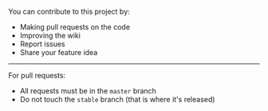 You can contribute to this project by:
- Making pull requests on the code
- Improving the wiki
- Report issues
- Share your feature idea
***
For pull requests:
- All requests must be in the `master` branch
- Do not touch the `stable` branch (that is where it's released)
